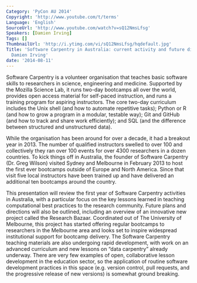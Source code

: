 ```yaml
---
Category: 'PyCon AU 2014'
Copyright: 'http://www.youtube.com/t/terms'
Language: 'English'
SourceUrl: 'http://www.youtube.com/watch?v=sQ12NmsLfsg'
Speakers: [Damien Irving]
Tags: []
ThumbnailUrl: 'http://i.ytimg.com/vi/sQ12NmsLfsg/hqdefault.jpg'
Title: 'Software Carpentry in Australia: current activity and future directions by
  Damien Irving'
date: '2014-08-11'
---
```

Software Carpentry is a volunteer organisation that teaches basic software skills to researchers in science, engineering and medicine. Supported by the Mozilla Science Lab, it runs two-day bootcamps all over the world, provides open access material for self-paced instruction, and runs a training program for aspiring instructors. The core two-day curriculum includes the Unix shell (and how to automate repetitive tasks); Python or R (and how to grow a program in a modular, testable way); Git and GitHub (and how to track and share work efficiently); and SQL (and the difference between structured and unstructured data).     

While the organisation has been around for over a decade, it had a breakout year in 2013. The number of qualified instructors swelled to over 100 and collectively they ran over 100 events for over 4300 researchers in a dozen countries. To kick things off in Australia, the founder of Software Carpentry (Dr. Greg Wilson) visited Sydney and Melbourne in February 2013 to host the first ever bootcamps outside of Europe and North America. Since that visit five local instructors have been trained up and have delivered an additional ten bootcamps around the country.

This presentation will review the first year of Software Carpentry activities in Australia, with a particular focus on the key lessons learned in teaching computational best practices to the research community. Future plans and directions will also be outlined, including an overview of an innovative new project called the Research Bazaar. Coordinated out of The University of Melbourne, this project has started offering regular bootcamps to researchers in the Melbourne area and looks set to inspire widespread institutional support for bootcamp delivery. The Software Carpentry teaching materials are also undergoing rapid development, with work on an advanced curriculum and new lessons on “data carpentry” already underway. There are very few examples of open, collaborative lesson development in the education sector, so the application of routine software development practices in this space (e.g. version control, pull requests, and the progressive release of new versions) is somewhat ground breaking.